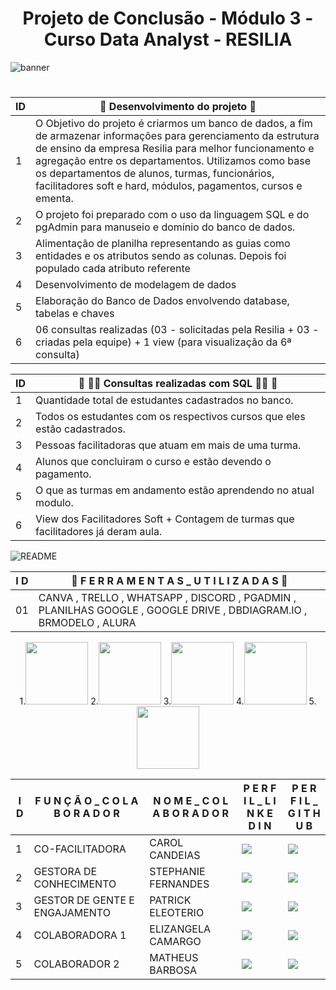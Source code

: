 
# <center>Projeto de Conclusão -  Módulo 3 - Curso Data Analyst - RESILIA</center>
![banner](https://user-images.githubusercontent.com/40433498/187897196-cfa4cc6c-5dd9-40eb-8045-d9648d57f1eb.gif)




#
| ID |:open_book: Desenvolvimento do projeto :open_book:| 
|--- |--- |
| 1 | O Objetivo do projeto é criarmos um banco de dados, a fim de armazenar informações para gerenciamento da estrutura de ensino da empresa Resilia para melhor funcionamento e agregação entre os departamentos.  Utilizamos como base os departamentos de alunos, turmas, funcionários, facilitadores soft e hard, módulos, pagamentos, cursos e ementa.
| 2 | O projeto foi preparado com o uso da linguagem SQL e do pgAdmin para manuseio e domínio do banco de dados.
| 3 | Alimentação de planilha representando as guias como entidades e os atributos sendo as colunas. Depois foi populado cada atributo referente
| 4 | Desenvolvimento de modelagem de dados
| 5 | Elaboração do Banco de Dados envolvendo database, tabelas e chaves
| 6 | 06 consultas realizadas (03 - solicitadas pela Resilia + 03 - criadas pela equipe) + 1 view (para visualização da 6ª consulta)

| ID |	:mag_right:  :technologist: Consultas realizadas com SQL :woman_technologist: 	:mag_right:| 
|--- |--- |
| 1 | Quantidade total de estudantes cadastrados no banco. 
| 2 | Todos os estudantes com os respectivos cursos que eles estão cadastrados.
| 3 | Pessoas facilitadoras que atuam em mais de uma turma.
| 4 | Alunos que concluiram o curso e estão devendo o pagamento.
| 5 | O que as turmas em andamento estão aprendendo no atual modulo.
| 6 | View dos Facilitadores Soft + Contagem de turmas que facilitadores já deram aula.



		      
				      
![README](https://user-images.githubusercontent.com/40433498/188011915-1f4c26ea-b36e-40a4-84ea-8b01bfa0ce1f.png)


| I D | :hammer: F    E    R    R    A    M    E    N    T    A   S _ U  T  I  L  I  Z  A  D  A  S :hammer:| 
|--------------- |--------------------------------- |
| 01 |  CANVA  ,   TRELLO  ,   WHATSAPP  ,   DISCORD  ,   PGADMIN  ,   PLANILHAS   GOOGLE  ,   GOOGLE   DRIVE  ,   DBDIAGRAM.IO  ,  BRMODELO , ALURA  |


 
	
<p align="center">
1.<img src="https://user-images.githubusercontent.com/40433498/188012361-03b2ecff-63ee-4222-b0a9-902a3f5d1745.jpeg" width="100" height="100" />
2.<img src="https://user-images.githubusercontent.com/40433498/188012457-50c3e6b4-7268-4912-98f9-114f384ddcb4.jpeg" width="100" height="100" />
3.<img src="https://user-images.githubusercontent.com/40433498/187958010-950ec5d5-371f-4cba-a54e-ce68d4723888.jpg" width="100" height="100" />
4.<img src="https://user-images.githubusercontent.com/40433498/187958001-5d8ffb87-118f-4e62-b56c-45b682a4371e.jpg" width="100" height="100" />
5.<img src="https://user-images.githubusercontent.com/40433498/187958006-e5b4740a-cf61-4b08-9b06-4dd1ae373d3d.jpg" width="100" height="100" />


| I D | F U N Ç Ã O _ C O L A B O R A D O R       |     N O M E _ C O L A B O R A D O R|      P E R F I L _ L I N K E D I N|      P E R F I L _ G I T H U B|
|--- |--- | --- |--- |--- |
| 1 |CO-FACILITADORA|CAROL CANDEIAS|<a href="https://www.linkedin.com/in/carol-candeias-ba328216a/" target="_blank"> <img src="https://img.shields.io/badge/-Linkedin-0e76a8?style=flat-square&logo=Linkedin&logoColor=white&link=https://www.linkedin.com/in/amandaalvesres/"/> | <a href="https://github.com/CarolCandeias/" target="_blank"> <img src="https://img.shields.io/badge/GitHub-100000?style=for-the-badge&logo=github&logoColor=whiteelink=https://https://github.com/CarolCandeias/"/>|
| 2 |GESTORA DE CONHECIMENTO|STEPHANIE FERNANDES|<a href="https://www.linkedin.com/in/stephaniefernandes23/" target="_blank"> <img src="https://img.shields.io/badge/-Linkedin-0e76a8?style=flat-square&logo=Linkedin&logoColor=white&link=https://www.linkedin.com/in/amandaalvesres/"/>|<a href="#" alt="Github"> <a href="https://github.com/stefernandes23" target="_blank"> <img src="https://img.shields.io/badge/GitHub-100000?style=for-the-badge&logo=github&logoColor=whiteelink=https://https://github.com/CarolCandeias/"/>|
| 3 |GESTOR DE GENTE E ENGAJAMENTO|PATRICK ELEOTERIO|<a href="https://www.linkedin.com/in/patrickeleoterio/" target="_blank"> <img src="https://img.shields.io/badge/-Linkedin-0e76a8?style=flat-square&logo=Linkedin&logoColor=white&link=https://www.linkedin.com/in/amandaalvesres/"/>|<a href="#" alt="Github"> <a href="https://github.com/Eleoteriop" target="_blank"> <img src="https://img.shields.io/badge/GitHub-100000?style=for-the-badge&logo=github&logoColor=whiteelink=https://https://github.com/CarolCandeias/"/>|
| 4 |COLABORADORA 1|ELIZANGELA CAMARGO|<a href="https://www.linkedin.com/in/elizangela-camargo-3ab908144/" target="_blank"> <img src="https://img.shields.io/badge/-Linkedin-0e76a8?style=flat-square&logo=Linkedin&logoColor=white&link=https://www.linkedin.com/in/amandaalvesres/"/>|<a href="https://github.com/elizangela-camargo" target="_blank"> <img src="https://img.shields.io/badge/GitHub-100000?style=for-the-badge&logo=github&logoColor=whiteelink=https://https://github.com/CarolCandeias/"/>|
| 5 |COLABORADOR 2|MATHEUS BARBOSA|<a href="https://www.linkedin.com/in/matheusbarbosa-an%C3%A1lise-dados/" target="_blank"> <img src="https://img.shields.io/badge/-Linkedin-0e76a8?style=flat-square&logo=Linkedin&logoColor=white&link=https://www.linkedin.com/in/amandaalvesres/"/>|<a href="#" alt="Github"> <img src="https://img.shields.io/badge/GitHub-100000?style=for-the-badge&logo=github&logoColor=whiteelink=https://https://github.com/CarolCandeias/"/>|
  
  
